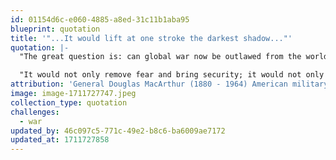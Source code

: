```yaml
---
id: 01154d6c-e060-4885-a8ed-31c11b1aba95
blueprint: quotation
title: '"...It would lift at one stroke the darkest shadow..."'
quotation: |-
  "The great question is: can global war now be outlawed from the world? If so, it would mark the greatest advance in civilization since the Sermon on the Mount. It would lift at one stroke the darkest shadow which has engulfed mankind from the beginning. 

  "It would not only remove fear and bring security; it would not only create new moral and spiritual values; it would produce an economic wave of prosperity that would raise the world's standard of living beyond anything ever dreamed of by man."
attribution: 'General Douglas MacArthur (1880 - 1964) American military leader'
image: image-1711727747.jpeg
collection_type: quotation
challenges:
  - war
updated_by: 46c097c5-771c-49e2-b8c6-ba6009ae7172
updated_at: 1711727858
---
```

